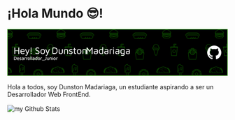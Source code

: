 # ¡Hola Mundo 😎!

![Banner Pogo182028](github-header-image.png)

Hola a todos, soy Dunston Madariaga, un estudiante aspirando a ser un Desarrollador Web FrontEnd.

<img align="center" src="https://github-readme-stats.vercel.app/api?username=Pogo182028&include_all_commits=true&count_private=true&show_icons=true&line_height=20&title_color=2B5BBD&icon_color=1124BB&text_color=A1A1A1&bg_color=0,000000,130F40" alt="my Github Stats"/>
